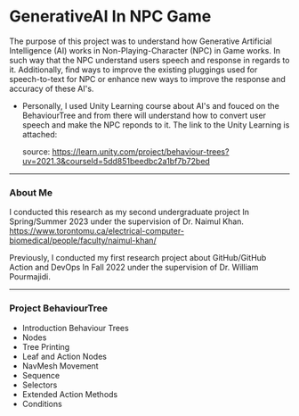 # GenerativeAI In NPC Game
The purpose of this project was to understand how Generative Artificial Intelligence (AI) works in Non-Playing-Character (NPC) in Game works. In such way that the NPC understand users speech and response in regards to it.
Additionally, find ways to improve the existing pluggings used for speech-to-text for NPC or enhance new ways to improve the response and accuracy of these AI's.

* Personally, I used Unity Learning course about AI's and fouced on the BehaviourTree and from there will understand how to convert user speech and make the NPC reponds to it. The link to the Unity Learning is attached:

  source: https://learn.unity.com/project/behaviour-trees?uv=2021.3&courseId=5dd851beedbc2a1bf7b72bed

------------------------------------------------------
### About Me
I conducted this research as my second undergraduate project In Spring/Summer 2023 under the supervision of Dr. Naimul Khan. https://www.torontomu.ca/electrical-computer-biomedical/people/faculty/naimul-khan/

Previously, I conducted my first research project about GitHub/GitHub Action and DevOps In Fall 2022 under the supervision of Dr. William Pourmajidi.

-----------------------------------------------------
### Project BehaviourTree

* Introduction Behaviour Trees
* Nodes
* Tree Printing
* Leaf and Action Nodes
* NavMesh Movement
* Sequence
* Selectors
* Extended Action Methods
* Conditions
